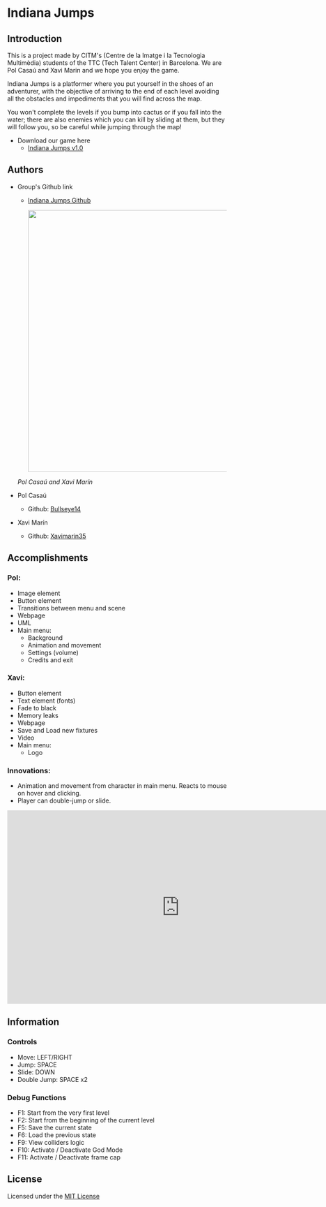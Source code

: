 ﻿# Indiana Jumps

## Introduction
This is a project made by CITM's (Centre de la Imatge i la Tecnologia Multimèdia) students of the TTC (Tech Talent Center) in Barcelona. We are Pol Casaú and Xavi Marin and we hope you enjoy the game.

Indiana Jumps is a platformer where you put yourself in the shoes of an adventurer, with the objective of arriving to the end of each level avoiding all the obstacles and impediments that you will find across the map.

You won't complete the levels if you bump into cactus or if you fall into the water; there are also enemies which you can kill by sliding at them, but they will follow you, so be careful while jumping through the map!

* Download our game here
  - [Indiana Jumps v1.0](https://github.com/Bullseye14/IndianaJumps/releases/tag/0.75)

## Authors
  
* Group's Github link
  - [Indiana Jumps Github](https://github.com/Bullseye14/Development-Pol-Xavi)
  
  
    <img src="https://raw.githubusercontent.com/Bullseye14/IndianaJumps/gh-pages/Team_Photo.jpg" width="600"/>

  *Pol Casaú and Xavi Marín*
  
  
* Pol Casaú
  - Github: [Bullseye14](https://github.com/Bullseye14)
  
* Xavi Marín
  - Github: [Xavimarin35](https://github.com/xavimarin35)
  
## Accomplishments
### Pol:
- Image element
- Button element
- Transitions between menu and scene
- Webpage
- UML
- Main menu:
  - Background
  - Animation and movement
  - Settings (volume)
  - Credits and exit

### Xavi:
- Button element
- Text element (fonts)
- Fade to black
- Memory leaks
- Webpage
- Save and Load new fixtures
- Video
- Main menu:
  - Logo
  
### Innovations:
- Animation and movement from character in main menu. Reacts to mouse on hover and clicking.
- Player can double-jump or slide.

<iframe frameborder="0" scrolling="no" marginheight="0" marginwidth="0"width="788.54" height="443" type="text/html" src="https://www.youtube.com/embed/8w2Rehk_lF4?autoplay=0&fs=0&iv_load_policy=3&showinfo=0&rel=0&cc_load_policy=0&start=0&end=0&origin=https://youtubeembedcode.com"><div><small><a href="https://youtubeembedcode.com/es/">youtube embed code</a></small></div><div><small><a href="https://misshowtostartablog.com/best-wordpress-themes-for-your-food-blog/">https://misshowtostartablog.com/best-wordpress-themes-for-your-food-blog/</a></small></div><div><small><a href="https://youtubeembedcode.com/es/">youtube embed code</a></small></div><div><small><a href="http://directorioweblol.com">directorioweblol.com</a></small></div></iframe>

## Information

### Controls
- Move: LEFT/RIGHT
- Jump: SPACE
- Slide: DOWN
- Double Jump: SPACE x2

### Debug Functions
- F1: Start from the very first level
- F2: Start from the beginning of the current level
- F5: Save the current state
- F6: Load the previous state
- F9: View colliders logic
- F10: Activate / Deactivate God Mode
- F11: Activate / Deactivate frame cap
  
## License

Licensed under the [MIT License](LICENSE)
